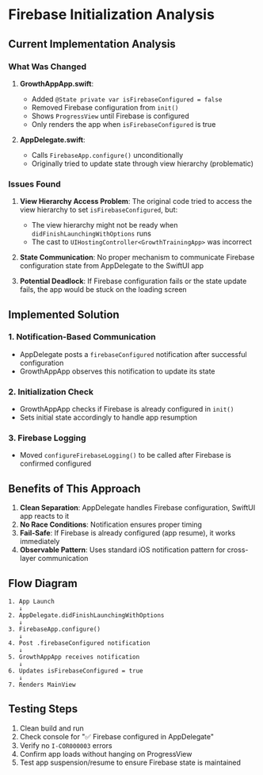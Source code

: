 # Firebase Initialization Analysis

## Current Implementation Analysis

### What Was Changed
1. **GrowthAppApp.swift**:
   - Added `@State private var isFirebaseConfigured = false`
   - Removed Firebase configuration from `init()`
   - Shows `ProgressView` until Firebase is configured
   - Only renders the app when `isFirebaseConfigured` is true

2. **AppDelegate.swift**:
   - Calls `FirebaseApp.configure()` unconditionally
   - Originally tried to update state through view hierarchy (problematic)

### Issues Found

1. **View Hierarchy Access Problem**: The original code tried to access the view hierarchy to set `isFirebaseConfigured`, but:
   - The view hierarchy might not be ready when `didFinishLaunchingWithOptions` runs
   - The cast to `UIHostingController<GrowthTrainingApp>` was incorrect

2. **State Communication**: No proper mechanism to communicate Firebase configuration state from AppDelegate to the SwiftUI app

3. **Potential Deadlock**: If Firebase configuration fails or the state update fails, the app would be stuck on the loading screen

## Implemented Solution

### 1. Notification-Based Communication
- AppDelegate posts a `firebaseConfigured` notification after successful configuration
- GrowthAppApp observes this notification to update its state

### 2. Initialization Check
- GrowthAppApp checks if Firebase is already configured in `init()`
- Sets initial state accordingly to handle app resumption

### 3. Firebase Logging
- Moved `configureFirebaseLogging()` to be called after Firebase is confirmed configured

## Benefits of This Approach

1. **Clean Separation**: AppDelegate handles Firebase configuration, SwiftUI app reacts to it
2. **No Race Conditions**: Notification ensures proper timing
3. **Fail-Safe**: If Firebase is already configured (app resume), it works immediately
4. **Observable Pattern**: Uses standard iOS notification pattern for cross-layer communication

## Flow Diagram

```
1. App Launch
   ↓
2. AppDelegate.didFinishLaunchingWithOptions
   ↓
3. FirebaseApp.configure()
   ↓
4. Post .firebaseConfigured notification
   ↓
5. GrowthAppApp receives notification
   ↓
6. Updates isFirebaseConfigured = true
   ↓
7. Renders MainView
```

## Testing Steps

1. Clean build and run
2. Check console for "✅ Firebase configured in AppDelegate"
3. Verify no `I-COR000003` errors
4. Confirm app loads without hanging on ProgressView
5. Test app suspension/resume to ensure Firebase state is maintained